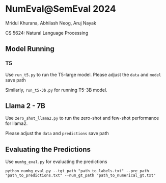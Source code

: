 # NumEval@SemEval 2024

Mridul Khurana, Abhilash Neog, Aruj Nayak

CS 5624: Natural Language Processing

## Model Running

### T5
Use `run_t5.py` to run the T5-large model.
Please adjust the `data` and `model` save path

Similarly, `run_t5-3b.py` for running T5-3B model.

## Llama 2 - 7B
Use `zero_shot_llama2.py` to run the zero-shot and few-shot performance for llama2.

Please adjust the `data` and `predictions` save path

## Evaluating the Predictions
Use `numhg_eval.py` for evaluating the predictions
```
python numhg_eval.py --tgt_path "path_to_labels.txt" --pre_path "path_to_predictions.txt" --num_gt_path "path_to_numerical_gt.txt"
```
